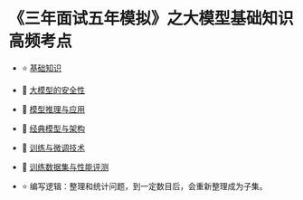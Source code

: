 # 《三年面试五年模拟》之大模型基础知识高频考点
- :star: [基础知识](基础知识.md)
- :1234: [大模型的安全性](大模型的安全性.md)
- :blue_book: [模型推理与应用](模型推理与应用.md)
- :closed_book: [经典模型与架构](经典模型与架构.md)
- :green_book: [训练与微调技术](训练与微调技术.md)
- :orange_book: [训练数据集与性能评测](训练数据集与性能评测.md)

- :star: 编写逻辑：整理和统计问题，到一定数目后，会重新整理成为子集。
